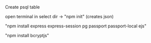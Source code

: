 Create psql table

open terminal in select dir -> "npm init" (creates json)

"npm install express express-session pg passport passport-local ejs"

"npm install bcryptjs"